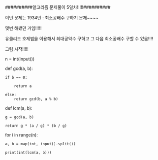 ##########알고리즘 문제풀이 5일차!!!!!##########


이번 문제는 1934번 : 최소공배수 구하기 문제~~~~

몇번 해봤던 거임!!!!!

유클리드 호제법을 이용해서 최대공약수 구하고 그 다음 최소공배수 구할 수 있음!!!!

그럼 시작!!!!!

n = int(input())

def gcd(a, b):
    
    if b == 0:
        
        return a
    
    else:
        return gcd(b, a % b)


def lcm(a, b):
    
    g = gcd(a, b)
    
    return g * (a / g) * (b / g)



for i in range(n):
    
    a, b = map(int, input().split())
    
    print(int(lcm(a, b)))
